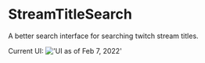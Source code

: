 # StreamTitleSearch
A better search interface for searching twitch stream titles.

Current UI:
!['UI as of Feb 7, 2022'](https://www.github.com/gslowski/AdvancedStreamSearch/Images/UI-Feb7.jpg)
